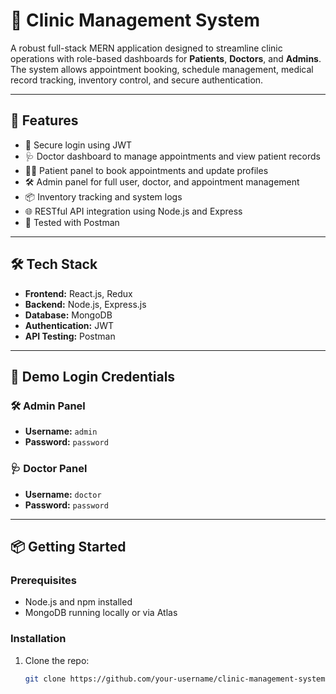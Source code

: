 # 🏥 Clinic Management System

A robust full-stack MERN application designed to streamline clinic operations with role-based dashboards for **Patients**, **Doctors**, and **Admins**. The system allows appointment booking, schedule management, medical record tracking, inventory control, and secure authentication.

---

## 🚀 Features

- 🔐 Secure login using JWT
- 🩺 Doctor dashboard to manage appointments and view patient records
- 🧑‍⚕️ Patient panel to book appointments and update profiles
- 🛠️ Admin panel for full user, doctor, and appointment management
- 📦 Inventory tracking and system logs
- 🌐 RESTful API integration using Node.js and Express
- 🧪 Tested with Postman

---

## 🛠️ Tech Stack

- **Frontend:** React.js, Redux
- **Backend:** Node.js, Express.js
- **Database:** MongoDB
- **Authentication:** JWT
- **API Testing:** Postman

---

## 🔐 Demo Login Credentials

### 🛠️ Admin Panel
- **Username:** `admin`
- **Password:** `password`

### 🩺 Doctor Panel
- **Username:** `doctor`
- **Password:** `password`


---

## 📦 Getting Started

### Prerequisites

- Node.js and npm installed
- MongoDB running locally or via Atlas

### Installation

1. Clone the repo:
   ```bash
   git clone https://github.com/your-username/clinic-management-system.git

